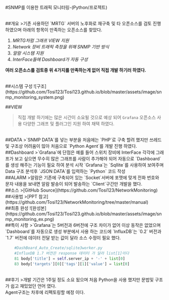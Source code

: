 #SNMP를 이용한 트래픽 모니터링-(Python/프로젝트)

<br>
##개요
>기존 사용하던 `MRTG` 서버의 노후화로 재구축 및 타 오픈소스를 검토 진행 하였으며 아래의 항목이 만족하는 오픈소스를 찾았다.

1. _MRTG처럼 그래프 VIEW 지원_
1. _Network 장비 트래픽 측정을 위해 SNMP 기반 방식_
1. _알람 시스템 지원_
1. _InterFace들에 Dashboard가 자동 구성_

**여러 오픈소스를 검토중 위 4가지를 만족하는게 없어 직접 개발 하기러 하였다.**

<br>
##시스템 구성
![구조](https://github.com/Tosi123/Tosi123.github.io/blob/master/assets/image/snmp_monitoring_system.png)
<br>

##VIEW
>직접 개발 하기에는 많은 시간이 소요될 것으로 예상 되어 `Grafana` 오픈소스 사용 
다양한 그래프 및 플러그인 지원 하여 채택 하였다.

<br>
##DATA
>`SNMP DATA`를 넣는 부분을 처음에는 `PHP`로 구축 할려 했지만 쓰레드 및 구조상 어려움이 많아 처음으로 `Python Agent`를 개발 진행 하였다.

<br>
##Dashboard
>`Grafana`에 단점은 예를 들어 스위치 장비에 InterFace 각각에 그래프가 보고 싶으면
무수히 많은 그래프를 사람이 추가해야 되어 자동으로 `Dashboard`를 생성 해주는 기능이 필요 하여 분석 시작 `Grafana`는 `Sqllite`를 사용하여 보여주며 Data 구조 분석후 
`JSON DATA`를 입력하는 `Python` 코드 작성

<br>
##ALARM
>알람은 기존에 구축되어 있는 `Socket`서버에 포맷에 맞게 전화 번호와 문자 내용을 보내면 알람 발송이 되어 발송하는 `Client`구간만 개발을 했다.

<br>
##소스
>[GitHub Source](https://github.com/Tosi123/NetworkMonitoring)

<br>
##사용법
>[PPT 참고](https://github.com/Tosi123/NetworkMonitoring/tree/master/manual)

<br>
##최종 완성
![완성본](https://github.com/Tosi123/Tosi123.github.io/blob/master/assets/image/snmp_monitoring_ex.png)

<br>
##특이 사항
>`Grafana`는 5버전과 6버전에 구조 차이가 없어 이상 동작은 없었으며<br> 
`Dashboard`를 자동으로 생성 부분에서 사용 하는 코드에 `InfluxDB`는 `0.2` 버전과 `1.7` 버전에
데이터 전달 받는 값이 달라 소스 수정이 필요 했다.

```python
    #DashBoard_Auto_Create/sqlite3worker.py
    #InfluxDB 1.7 버전은 response 데이터 가 달라 list[1]이다
    81 body['title'] = self.server_ip + '-' + list[0]  
    83 body['targets'][0]['tags'][1]['value'] = list[0]  
```

<br>
##후기
>개발 기간은 1주일 정도 소요 됬으며 처음 Python을 사용 했지만 문법및 구조가 쉽고 재밌었던 언어 였다.<br>
Agent구조는 차후에 리펙토링할 예정 이다.

